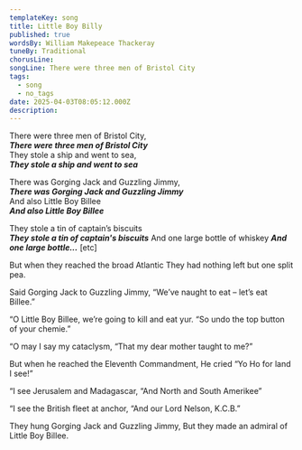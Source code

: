 ```yaml
---
templateKey: song
title: Little Boy Billy
published: true
wordsBy: William Makepeace Thackeray
tuneBy: Traditional
chorusLine: 
songLine: There were three men of Bristol City
tags:
  - song
  - no_tags
date: 2025-04-03T08:05:12.000Z
description: 
---
```

There were three men of Bristol City,\
***There were three men of Bristol City***\
They stole a ship and went to sea,\
***They stole a ship and went to sea***

There was Gorging Jack and Guzzling Jimmy,\
***There was Gorging Jack and Guzzling Jimmy***\
And also Little Boy Billee\
***And also Little Boy Billee***

They stole a tin of captain’s biscuits\
***They stole a tin of captain's biscuits***
And one large bottle of whiskey
***And one large bottle...*** [etc]

But when they reached the broad Atlantic
They had nothing left but one split pea.

Said Gorging Jack to Guzzling Jimmy,
“We’ve naught to eat – let’s eat Billee.”

“O Little Boy Billee, we’re going to kill and eat yur.
“So undo the top button of your chemie.”

“O may I say my cataclysm,
“That my dear mother taught to me?”

But when he reached the Eleventh Commandment,
He cried “Yo Ho for land I see!”

“I see Jerusalem and Madagascar,
“And North and South Amerikee”

“I see the British fleet at anchor,
“And our Lord Nelson, K.C.B.”

They hung Gorging Jack and Guzzling Jimmy,
But they made an admiral of Little Boy Billee.
